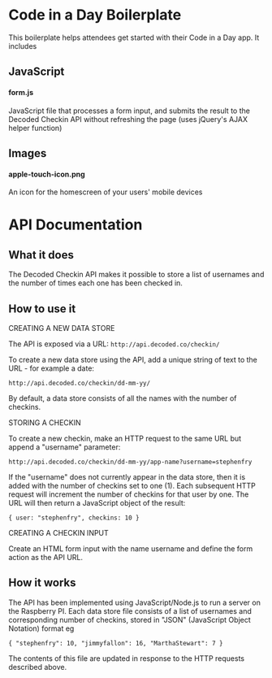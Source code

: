 Code in a Day Boilerplate
=========================

This boilerplate helps attendees get started with their Code in a Day app. It includes

## JavaScript

#### form.js

JavaScript file that processes a form input, and submits the result to the Decoded Checkin API without refreshing the page (uses jQuery's AJAX helper function)

## Images

#### apple-touch-icon.png

An icon for the homescreen of your users' mobile devices

# API Documentation

## What it does

The Decoded Checkin API makes it possible to store a list of usernames and the number of times each one has been checked in.

## How to use it



CREATING A NEW DATA STORE 

The API is exposed via a URL: `http://api.decoded.co/checkin/`

To create a new data store using the API, add a unique string of text to the URL - for example a date:

`http://api.decoded.co/checkin/dd-mm-yy/`

By default, a data store consists of all the names with the number of checkins.



STORING A CHECKIN

To create a new checkin, make an HTTP request to the same URL but append a "username" parameter:

`http://api.decoded.co/checkin/dd-mm-yy/app-name?username=stephenfry`

If the "username" does not currently appear in the data store, then it is added with the number of checkins set to one (1).  Each subsequent HTTP request will increment the number of checkins for that user by one.  The URL will then return a JavaScript object of the result:

`{
  user: "stephenfry",
  checkins: 10
}`


CREATING A CHECKIN INPUT

Create an HTML form input with the name username and define the form action as the API URL.


## How it works

The API has been implemented using JavaScript/Node.js to run a server on the Raspberry PI.  Each data store file consists of a list of usernames and corresponding number of checkins, stored in "JSON" (JavaScript Object Notation) format eg

`{
  "stephenfry": 10,
  "jimmyfallon": 16,
  "MarthaStewart‎": 7
}`

The contents of this file are updated in response to the HTTP requests described above.
